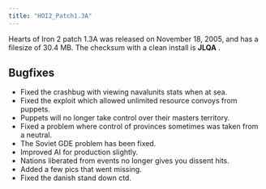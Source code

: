 ```yaml
---
title: "HOI2_Patch1.3A"
---
```


Hearts of Iron 2 patch 1.3A was released on November 18, 2005, and has a
filesize of 30.4 MB. The checksum with a clean install is **JLQA** .

##  Bugfixes 

-   Fixed the crashbug with viewing navalunits stats when at sea.
-   Fixed the exploit which allowed unlimited resource convoys from
    puppets.
-   Puppets will no longer take control over their masters territory.
-   Fixed a problem where control of provinces sometimes was taken from
    a neutral.
-   The Soviet GDE problem has been fixed.
-   Improved AI for production slightly.
-   Nations liberated from events no longer gives you dissent hits.
-   Added a few pics that went missing.
-   Fixed the danish stand down ctd.
